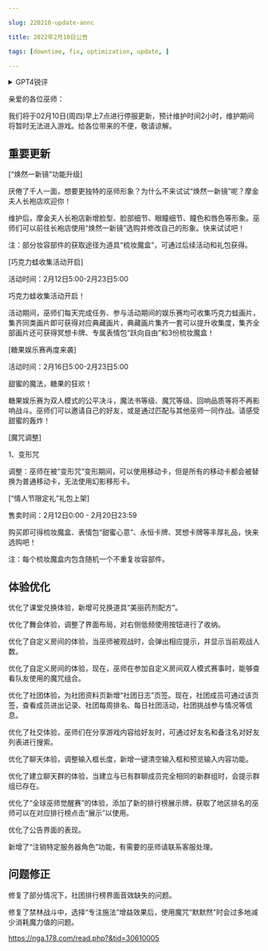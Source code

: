---
slug: 220210-update-annc
title: 2022年2月10日公告
tags: [downtime, fix, optimization, update, ]
---
<details>
<summary>GPT4锐评</summary>

</details>
<!--truncate-->


亲爱的各位巫师：

我们将于02月10日(周四)早上7点进行停服更新，预计维护时间2小时，维护期间将暂时无法进入游戏。给各位带来的不便，敬请谅解。

## 重要更新
[“焕然一新镜”功能升级]

厌倦了千人一面，想要更独特的巫师形象？为什么不来试试“焕然一新镜”呢？摩金夫人长袍店欢迎你！

维护后，摩金夫人长袍店新增脸型、脸部细节、眼瞳细节、瞳色和唇色等形象。巫师们可以前往长袍店使用“焕然一新镜”选购并修改自己的形象。快来试试吧！

注：部分妆容部件的获取途径为道具“梳妆魔盒”，可通过后续活动和礼包获得。

[巧克力蛙收集活动开启]

活动时间：2月12日5:00-2月23日5:00

巧克力蛙收集活动开启！

活动期间，巫师们每天完成任务、参与活动期间的娱乐赛均可收集巧克力蛙画片，集齐同类画片即可获得对应典藏画片，典藏画片集齐一套可以提升收集度，集齐全部画片还可获得冥想卡牌、专属表情包“跃向自由”和3份梳妆魔盒！

[糖果娱乐赛再度来袭]

活动时间：2月16日5:00-2月23日5:00

甜蜜的魔法，糖果的狂欢！

糖果娱乐赛为双人模式的公平决斗，魔法书等级、魔咒等级、回响品质等将不再影响战斗。巫师们可以邀请自己的好友，或是通过匹配与其他巫师一同作战。请感受甜蜜的轰炸！

[魔咒调整]

1、变形咒

调整：巫师在被“变形咒”变形期间，可以使用移动卡，但是所有的移动卡都会被替换为普通移动卡，无法使用幻影移形卡。

[“情人节限定礼”礼包上架]

售卖时间：2月12日0:00 - 2月20日23:59

购买即可得梳妆魔盒、表情包“甜蜜心意”、永恒卡牌、冥想卡牌等丰厚礼品，快来选购吧！

注：每个梳妆魔盒内包含随机一个不重复妆容部件。

## <span id='optimization'>体验优化</span>
优化了课堂兑换体验，新增可兑换道具“美丽药剂配方”。

优化了舞会体验，调整了界面布局，对右侧低频使用按钮进行了收纳。

优化了自定义房间的体验，当巫师被观战时，会弹出相应提示，并显示当前观战人数。

优化了自定义房间的体验，现在，巫师在参加自定义房间双人模式赛事时，能够查看队友使用的魔咒组合。

优化了社团体验，为社团资料页新增“社团日志”页签。现在，社团成员可通过该页签，查看成员进出记录、社团每周排名、每日社团活动，社团挑战参与情况等信息。

优化了社交体验，巫师们在分享游戏内容给好友时，可通过好友名和备注名对好友列表进行搜索。

优化了聊天体验，调整输入框长度，新增一键清空输入框和预览输入内容功能。

优化了建立聊天群的体验，当建立与已有群聊成员完全相同的新群组时，会提示群组已存在。

优化了“全球巫师觉醒赛”的体验，添加了新的排行榜展示牌，获取了地区排名的巫师可以在对应排行榜点击“展示”以使用。

优化了公告界面的表现。

新增了“注销特定服务器角色”功能，有需要的巫师请联系客服处理。

## <span id='fix'>问题修正</span>
修复了部分情况下，社团排行榜界面音效缺失的问题。

修复了禁林战斗中，选择“专注施法”增益效果后，使用魔咒“默默然”时会过多地减少消耗魔力值的问题。

https://nga.178.com/read.php?&tid=30610005